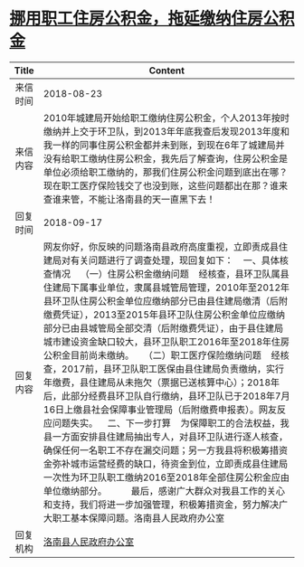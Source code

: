 # <a href="http://www.shangluo.gov.cn/zmhd/ldxxxx.jsp?urltype=leadermail.LeaderMailContentUrl&wbtreeid=1112&leadermailid=4880">挪用职工住房公积金，拖延缴纳住房公积金</a>
| Title |                                                                                                                                                                                                                                                                                                            Content                                                                                                                                                                                                                                                                                                            |
|:-----:|-------------------------------------------------------------------------------------------------------------------------------------------------------------------------------------------------------------------------------------------------------------------------------------------------------------------------------------------------------------------------------------------------------------------------------------------------------------------------------------------------------------------------------------------------------------------------------------------------------------------------------|
| 来信时间  | 2018-08-23                                                                                                                                                                                                                                                                                                                                                                                                                                                                                                                                                                                                                    |
| 来信内容  | 2010年城建局开始给职工缴纳住房公积金，个人2013年按时缴纳并上交于环卫队，到2013年年底我查后发现2013年度和我一样的同事住房公积金都并未到账，到现在6年了城建局并没有给职工缴纳住房公积金，我先后了解查询，住房公积金是单位必须给职工缴纳的，那我们住房公积金问题到底出在哪？现在职工医疗保险钱交了也没到账，这些问题都出在那？谁来查谁来管，不能让洛南县的天一直黑下去！                                                                                                                                                                                                                                                                                                                                                                                                                                   |
| 回复时间  | 2018-09-17                                                                                                                                                                                                                                                                                                                                                                                                                                                                                                                                                                                                                    |
| 回复内容  | 网友你好，你反映的问题洛南县政府高度重视，立即责成县住建局对有关问题进行了调查处理，现回复如下：    一、具体核查情况    （一）住房公积金缴纳问题    经核查，县环卫队属县住建局下属事业单位，隶属县城管局管理，2010年至2012年县环卫队住房公积金单位应缴纳部分已由县住建局缴清（后附缴费凭证），2013至2015年县环卫队住房公积金单位应缴纳部分已由县城管局全部交清（后附缴费凭证），由于县住建局城市建设资金缺口较大，县环卫队职工2016年至2018年住房公积金目前尚未缴纳。    （二）职工医疗保险缴纳问题    经核查，2017前，县环卫队职工医保由县住建局负责缴纳，实行年缴费，县住建局从未拖欠（票据已送核算中心）；2018年后，此部分经费县环卫队自行缴纳，县环卫队已于2018年7月16日上缴县社会保障事业管理局（后附缴费申报表）。网友反应问题失实。    二、下一步打算    为保障职工的合法权益，我县一方面安排县住建局抽出专人，对县环卫队进行逐人核查，确保任何一名职工不存在漏交问题；另一方我县将积极筹措资金弥补城市运营经费的缺口，待资金到位，立即责成县住建局一次性为环卫队职工缴纳2016至2018年全部住房公积金应由单位缴纳部分。          最后，感谢广大群众对我县工作的关心和支持，我们将进一步加强管理，积极筹措资金，努力解决广大职工基本保障问题。洛南县人民政府办公室 |
| 回复机构  | <a href="../../categories/agencies/洛南县人民政府办公室.md">洛南县人民政府办公室</a>                                                                                                                                                                                                                                                                                                                                                                                                                                                                                                                                                              |